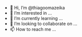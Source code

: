 - 👋 Hi, I’m @thiagoomazeika
- 👀 I’m interested in ...
- 🌱 I’m currently learning ...
- 💞️ I’m looking to collaborate on ...
- 📫 How to reach me ...

<!---
thiagoomazeika/thiagoomazeika is a ✨ special ✨ repository because its `README.md` (this file) appears on your GitHub profile.
You can click the Preview link to take a look at your changes.
--->
